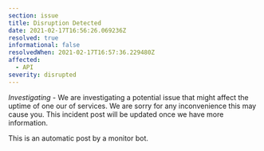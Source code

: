 ```yaml
---
section: issue
title: Disruption Detected
date: 2021-02-17T16:56:26.069236Z
resolved: true
informational: false
resolvedWhen: 2021-02-17T16:57:36.229480Z
affected:
  - API
severity: disrupted
---
```

*Investigating* - We are investigating a potential issue that might affect the uptime of one our of services. We are sorry for any inconvenience this may cause you. This incident post will be updated once we have more information.

This is an automatic post by a monitor bot.
        